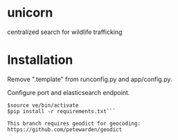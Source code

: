 # unicorn
centralized search for wildlife trafficking

# Installation

Remove ".template" from runconfig.py and app/config.py.

Configure port and elasticsearch endpoint.

```$virtualenv ve
$source ve/bin/activate
$pip install -r requirements.txt```

This branch requires geodict for geocoding:
https://github.com/petewarden/geodict
